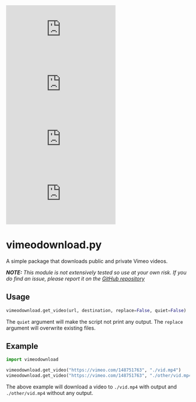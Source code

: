 ![](https://img.shields.io/pypi/status/vimeodownload.py) ![](https://img.shields.io/pypi/v/vimeodownload.py) ![](https://img.shields.io/pypi/pyversions/vimeodownload.py) ![](https://img.shields.io/pypi/l/vimeodownload.py)
# vimeodownload.py
A simple package that downloads public and private Vimeo videos.

***NOTE:*** *This module is not extensively tested so use at your own risk. If you do find an issue, please report it on the [GitHub repository](https://github.com/jamiegyoung/vimeodownload.py)*

## Usage
```py
vimeodownload.get_video(url, destination, replace=False, quiet=False)
```

The `quiet` argument will make the script not print any output.
The `replace` argument will overwrite existing files.

## Example
```py
import vimeodownload

vimeodownload.get_video("https://vimeo.com/148751763", "./vid.mp4")
vimeodownload.get_video("https://vimeo.com/148751763", "./other/vid.mp4", replace=True, quiet=True)
```
The above example will download a video to `./vid.mp4` with output and `./other/vid.mp4` without any output.
